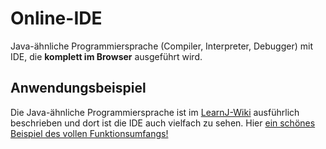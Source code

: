 # Online-IDE
Java-ähnliche Programmiersprache (Compiler, Interpreter, Debugger) mit IDE, die **komplett im Browser** ausgeführt wird.
## Anwendungsbeispiel
Die Java-ähnliche Programmiersprache ist im [LearnJ-Wiki](https://www.learnj.de) ausführlich beschrieben und dort ist die IDE auch vielfach zu sehen. Hier [ein schönes Beispiel des vollen Funktionsumfangs!](https://www.learnj.de/doku.php?id=api:documentation:grafik:animation#beispiel_4feuerwerk)
